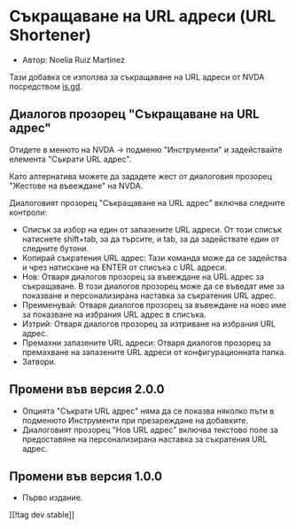 # Съкращаване на URL адреси (URL Shortener) #

* Автор: Noelia Ruiz Martínez

Тази добавка се използва за съкращаване на URL адреси от NVDA посредством
[is.gd][3].

## Диалогов прозорец "Съкращаване на URL адрес" ##

Отидете в менюто на NVDA -> подменю "Инструменти" и задействайте елемента
"Съкрати URL адрес".

Като алтернатива можете да зададете жест от диалоговия прозорец "Жестове на
въвеждане" на NVDA.

Диалоговият прозорец "Съкращаване на URL адрес" включва следните контроли:

* Списък за избор на един от запазените URL адреси. От този списък натиснете
  shift+tab, за да търсите, и tab, за да задействате един от следните
  бутони.
* Копирай съкратения URL адрес: Тази команда може да се задейства и чрез
  натискане на ENTER от списъка с URL адреси.
* Нов: Отваря диалогов прозорец за въвеждане на URL адрес за съкращаване. В
  този диалогов прозорец може да се въведат име за показване и
  персонализирана наставка за съкратения URL адрес.
* Преименувай: Отваря диалогов прозорец за въвеждане на ново име за
  показване на избрания URL адрес в списъка.
* Изтрий: Отваря диалогов прозорец за изтриване на избрания URL адрес.
* Премахни запазените URL адреси: Отваря диалогов прозорец за премахване на
  запазените URL адреси от конфигурационната папка.
* Затвори.

## Промени във версия 2.0.0 ##

* Опцията "Съкрати URL адрес" няма да се показва няколко пъти в подменюто
  Инструменти при презареждане на добавките.
* Диалоговият прозорец "Нов URL адрес" включва текстово поле за предоставяне
  на персонализирана наставка за съкратения URL адрес.

## Промени във версия 1.0.0 ##

* Първо издание.

[[!tag dev stable]]

[3]: https://is.gd
